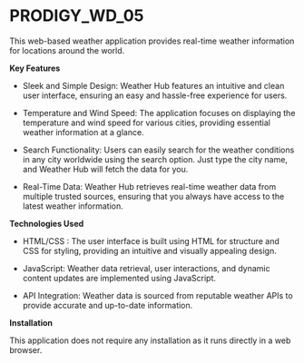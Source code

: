 # PRODIGY_WD_05
This web-based weather application provides real-time weather information for locations around the world.


**Key Features**

- Sleek and Simple Design: Weather Hub features an intuitive and clean user interface, ensuring an easy and hassle-free experience for users.
  
- Temperature and Wind Speed: The application focuses on displaying the temperature and wind speed for various cities, providing essential weather information at a glance.

- Search Functionality: Users can easily search for the weather conditions in any city worldwide using the search option. Just type the city name, and Weather Hub will fetch the data for you.

- Real-Time Data: Weather Hub retrieves real-time weather data from multiple trusted sources, ensuring that you always have access to the latest weather information.

**Technologies Used**

- HTML/CSS : The user interface is built using HTML for structure and CSS for styling, providing an intuitive and visually appealing design.
  
- JavaScript: Weather data retrieval, user interactions, and dynamic content updates are implemented using JavaScript.

- API Integration: Weather data is sourced from reputable weather APIs to provide accurate and up-to-date information.

**Installation**

This application does not require any installation as it runs directly in a web browser.



  
  

  

  



